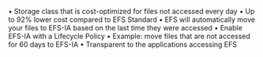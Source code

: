• Storage class that is cost-optimized for files not
accessed every day
• Up to 92% lower cost compared to EFS Standard
• EFS will automatically move your files to EFS-IA
based on the last time they were accessed
• Enable EFS-IA with a Lifecycle Policy
• Example: move files that are not accessed for 60
days to EFS-IA
• Transparent to the applications accessing EFS